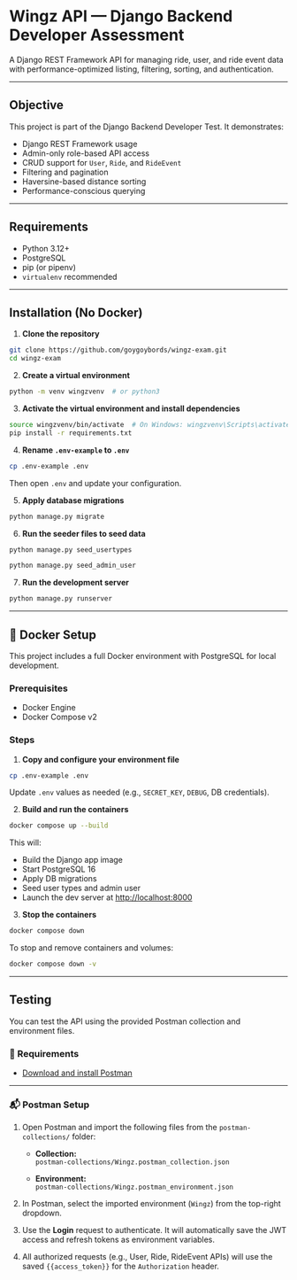 
# Wingz API — Django Backend Developer Assessment

A Django REST Framework API for managing ride, user, and ride event data with performance-optimized listing, filtering, sorting, and authentication.

---

## Objective

This project is part of the Django Backend Developer Test. It demonstrates:

- Django REST Framework usage
- Admin-only role-based API access
- CRUD support for `User`, `Ride`, and `RideEvent`
- Filtering and pagination
- Haversine-based distance sorting
- Performance-conscious querying

---

## Requirements

- Python 3.12+
- PostgreSQL
- pip (or pipenv)
- `virtualenv` recommended

---

## Installation (No Docker)

1. **Clone the repository**

```bash
git clone https://github.com/goygoybords/wingz-exam.git
cd wingz-exam
```

2. **Create a virtual environment**

```bash
python -m venv wingzvenv  # or python3
```

3. **Activate the virtual environment and install dependencies**

```bash
source wingzvenv/bin/activate  # On Windows: wingzvenv\Scripts\activate
pip install -r requirements.txt
```

4. **Rename `.env-example` to `.env`**

```bash
cp .env-example .env
```

Then open `.env` and update your configuration.

5. **Apply database migrations**

```bash
python manage.py migrate
```

6. **Run the seeder files to seed data**

```bash
python manage.py seed_usertypes

python manage.py seed_admin_user
```

7. **Run the development server**

```bash
python manage.py runserver
```

---

## 🐳 Docker Setup

This project includes a full Docker environment with PostgreSQL for local development.

### Prerequisites

- Docker Engine
- Docker Compose v2

### Steps

1. **Copy and configure your environment file**

```bash
cp .env-example .env
```

Update `.env` values as needed (e.g., `SECRET_KEY`, `DEBUG`, DB credentials).

2. **Build and run the containers**

```bash
docker compose up --build
```

This will:

- Build the Django app image
- Start PostgreSQL 16
- Apply DB migrations
- Seed user types and admin user
- Launch the dev server at [http://localhost:8000](http://localhost:8000)

3. **Stop the containers**

```bash
docker compose down
```

To stop and remove containers and volumes:

```bash
docker compose down -v
```

---

## Testing

You can test the API using the provided Postman collection and environment files.

### 🧪 Requirements

- [Download and install Postman](https://www.postman.com/downloads/)

---

### 📬 Postman Setup

1. Open Postman and import the following files from the `postman-collections/` folder:

   - **Collection:**  
     `postman-collections/Wingz.postman_collection.json`

   - **Environment:**  
     `postman-collections/Wingz.postman_environment.json`

2. In Postman, select the imported environment (`Wingz`) from the top-right dropdown.

3. Use the **Login** request to authenticate. It will automatically save the JWT access and refresh tokens as environment variables.

4. All authorized requests (e.g., User, Ride, RideEvent APIs) will use the saved `{{access_token}}` for the `Authorization` header.